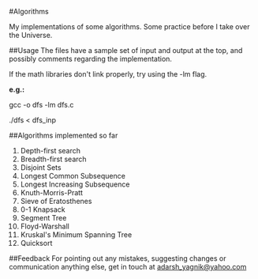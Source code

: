 #Algorithms

My implementations of some algorithms. Some practice before I take over the Universe.

##Usage
The files have a sample set of input and output at the top, and possibly comments regarding the implementation.

If the math libraries don't link properly, try using the -lm flag.

**e.g.:**

gcc -o dfs -lm dfs.c

./dfs &lt; dfs_inp

##Algorithms implemented so far

1. Depth-first search
2. Breadth-first search
3. Disjoint Sets
4. Longest Common Subsequence
5. Longest Increasing Subsequence
6. Knuth-Morris-Pratt
7. Sieve of Eratosthenes
8. 0-1 Knapsack
9. Segment Tree
10. Floyd-Warshall
11. Kruskal's Minimum Spanning Tree
12. Quicksort

##Feedback
For pointing out any mistakes, suggesting changes or communication anything else, get in touch at adarsh_yagnik@yahoo.com

